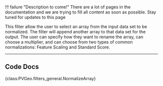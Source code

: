 !!! failure "Description to come!"
    There are a lot of pages in the documentation and we are trying to fill all content as soon as possible. Stay tuned for updates to this page

<!--- TODO --->

This filter allow the user to select an array from the input data set to be normalized. The filter will append another array to that data set for the output. The user can specify how they want to rename the array, can choose a multiplier, and can choose from two types of common normalizations: Feature Scaling and Standard Score.

-----

## Code Docs

{class:PVGeo.filters_general.NormalizeArray}
